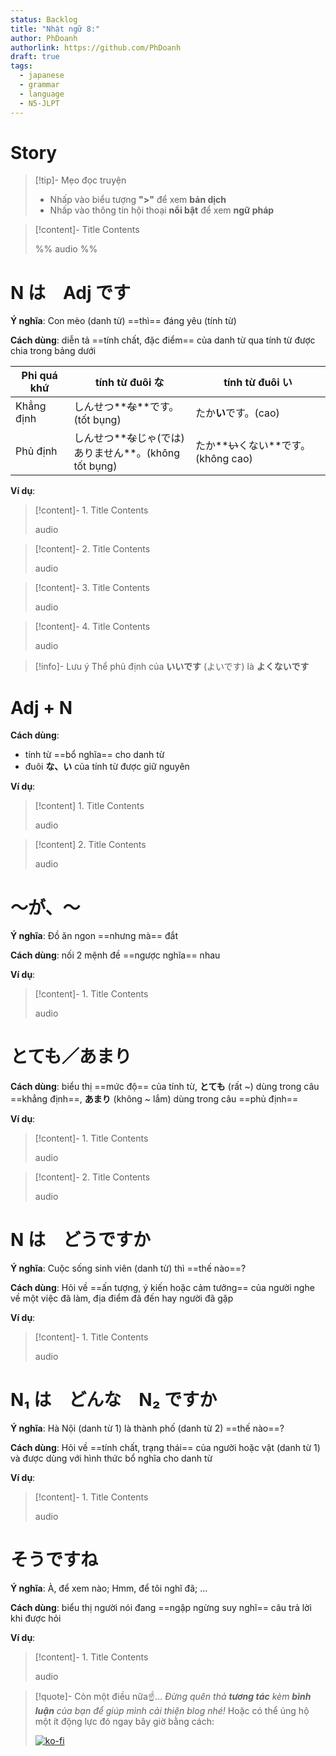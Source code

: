 ```yaml
---
status: Backlog
title: "Nhật ngữ 8:"
author: PhDoanh
authorlink: https://github.com/PhDoanh
draft: true
tags:
  - japanese
  - grammar
  - language
  - N5-JLPT
---
```

# Story
> [!tip]- Mẹo đọc truyện
> - Nhấp vào biểu tượng **">"** để xem **bản dịch**
> - Nhấp vào thông tin hội thoại **nổi bật** để xem **ngữ pháp**

> [!content]- Title
> Contents
> 
> %% audio %%

# N は　Adj です
**Ý nghĩa**: Con mèo (danh từ) ==thì== đáng yêu (tính từ)

**Cách dùng**: diễn tả ==tính chất, đặc điểm== của danh từ qua tính từ được chia trong bảng dưới

|Phi quá khứ|tính từ đuôi な|tính từ đuôi い|
|---|---|---|
|Khẳng định|しんせつ**~~な~~**です。(tốt bụng)|たか**い**です。(cao)|
|Phủ định|しんせつ**~~な~~じゃ(では)　  <br>ありません**。(không tốt bụng)|たか**~~い~~くない**です。(không cao)|

**Ví dụ**:
> [!content]- 1\. Title
> Contents
> 
> audio

> [!content]- 2\. Title
> Contents
> 
> audio

> [!content]- 3\. Title
> Contents
> 
> audio

> [!content]- 4\. Title
> Contents
> 
> audio

> [!info]- Lưu ý
> Thể phủ định của **いいです** (よいです) là **よくないです**

# Adj + N
**Cách dùng**: 
- tính từ ==bổ nghĩa== cho danh từ
- đuôi **な、い** của tính từ được giữ nguyên

**Ví dụ**:
> [!content] 1\. Title
> Contents
> 
> audio

> [!content] 2\. Title
> Contents
> 
> audio

# ～が、～
**Ý nghĩa**: Đồ ăn ngon ==nhưng mà== đắt

**Cách dùng**: nối 2 mệnh đề ==ngược nghĩa== nhau

**Ví dụ**:
> [!content]- 1\. Title
> Contents
> 
> audio

# とても／あまり
**Cách dùng**: biểu thị ==mức độ== của tính từ, **とても** (rất ~) dùng trong câu ==khẳng định==, **あまり** (không ~ lắm) dùng trong câu ==phủ định==

**Ví dụ**:
> [!content]- 1\. Title
> Contents
> 
> audio

> [!content]- 2\. Title
> Contents
> 
> audio

# N は　どうですか
**Ý nghĩa**: Cuộc sống sinh viên (danh từ) thì ==thế nào==?

**Cách dùng**: Hỏi về ==ấn tượng, ý kiến hoặc cảm tưởng== của người nghe về một việc đã làm, địa điểm đã đến hay người đã gặp

**Ví dụ**:
> [!content]- 1\. Title
> Contents
> 
> audio

# N₁ は　どんな　N₂ ですか
**Ý nghĩa**: Hà Nội (danh từ 1) là thành phố (danh từ 2) ==thế nào==?

**Cách dùng**: Hỏi về ==tính chất, trạng thái== của người hoặc vật (danh từ 1) và được dùng với hình thức bổ nghĩa cho danh từ

**Ví dụ**: 
> [!content]- 1. Title
> Contents
> 
> audio

# そうですね
**Ý nghĩa**: À, để xem nào; Hmm, để tôi nghĩ đã; ... 

**Cách dùng**: biểu thị người nói đang ==ngập ngừng suy nghĩ== câu trả lời khi được hỏi

**Ví dụ**:

> [!content]- 1\. Title
> Contents
> 
> audio

> [!quote]- Còn một điều nữa☝️...
> *Đừng quên thả **tương tác** kèm **bình luận** của bạn để giúp mình cải thiện blog nhé!* Hoặc có thể ủng hộ một ít động lực đó ngay bây giờ bằng cách:
> 
> [![ko-fi](https://ko-fi.com/img/githubbutton_sm.svg)](https://ko-fi.com/M4M111S8CI)
